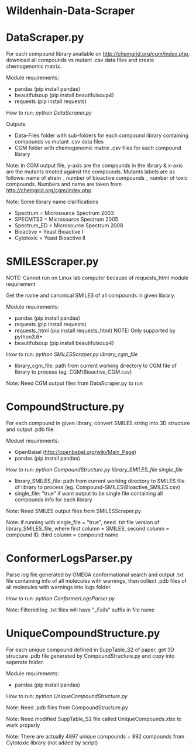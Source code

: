 # Wildenhain-Data-Scraper

# DataScraper.py

For each compound library available on http://chemgrid.org/cgm/index.php, download all compounds vs mutant .csv data files and create chemogenomic matrix.

Module requirements:
- pandas (pip install pandas)
- beautifulsoup (pip install beautifulsoup4)
- requests (pip install requests)

How to run: *python DataScraper.py*

Outputs:
- Data-Files folder with sub-folders for each compound library containing compounds vs mutant .csv data files
- CGM folder with chemogenomic matrix .csv files for each compound library

Note: In CGM output file, y-axis are the compounds in the library & x-axis are the mutants treated against the compounds. Mutants labels are as follows: name of strain _ number of bioactive compounds _ number of toxic compounds. Numbers and name are taken from http://chemgrid.org/cgm/index.php

Note: Some library name clarifications
- Spectrum    = Microsource Spectrum 2003
- SPECMTS3    = Microsource Spectrum 2005
- Spectrum_ED = Microsource Spectrum 2008
- Bioactive = Yeast Bioactive I
- Cytotoxic = Yeast Bioactive II

# SMILESScraper.py

NOTE: Cannot run on Linux lab computer because of requests_html module requirement

Get the name and canonical SMILES of all compounds in given library.

Module requirements:
- pandas (pip install pandas)
- requests (pip install requests)
- requests_html (pip install requests_html) NOTE: Only supported by python3.6+
- beautifulsoup (pip install beautifulsoup4)

How to run: *python SMILESScraper.py library_cgm_file*
- library_cgm_file: path from current working directory to CGM file of library to process (eg. CGM\\Bioactive_CGM.csv)

Note: Need CGM output files from DataScraper.py to run

# CompoundStructure.py

For each compound in given library, convert SMILES string into 3D structure and output .pdb file.

Moduel requirements:
- OpenBabel (http://openbabel.org/wiki/Main_Page)
- pandas (pip install pandas)

How to run: *python CompoundStructure.py library_SMILES_file single_file*
- library_SMILES_file: path from current working directory to SMILES file of library to process (eg. Compound-SMILES\\Bioactive_SMILES.csv)
- single_file: "true" if want output to be single file containing all compounds info for each library

Note: Need SMILES output files from SMILESScraper.py

Note: if running with single_file = "true", need .txt file version of library_SMILES_file, where first column = SMILES, second column = compound ID, third column = compound name

# ConformerLogsParser.py

Parse log file generated by OMEGA conformational search and output .txt file containing info of all molecules with warnings, then collect .pdb files of all molecules with warnings into logs folder.

How to run: *python ConformerLogsParser.py*

Note: Filtered log .txt files will have "_Fails" suffix in file name

# UniqueCompoundStructure.py

For each unique compound defined in SuppTable_S2 of paper, get 3D structure .pdb file generated by CompoundStructure.py and copy into seperate folder.

Module requirements:
- pandas (pip install pandas)

How to run: *python UniqueCompoundStructure.py*

Note: Need .pdb files from CompoundStructure.py

Note: Need modified SuppTable_S2 file called UniqueCompounds.xlsx to work properly

Note: There are actually 4897 unique compounds + 892 compounds from Cytotoxic library (not added by script)